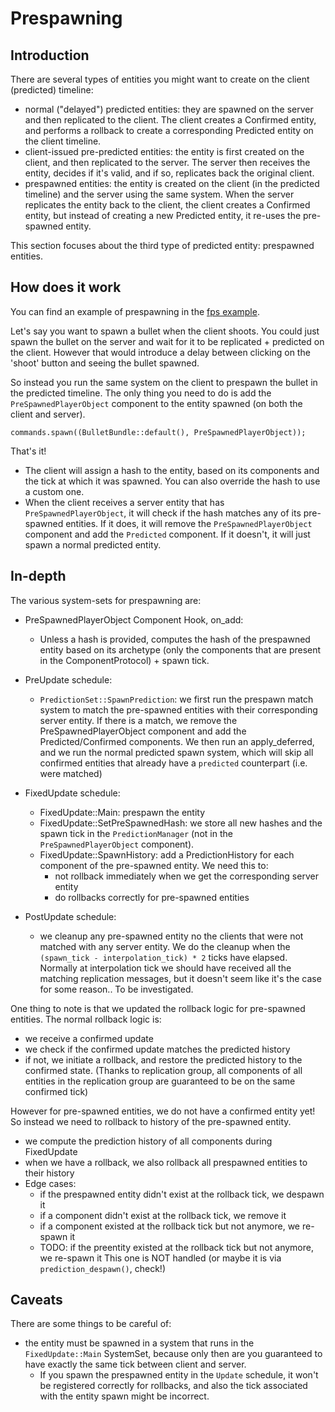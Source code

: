 # Prespawning

## Introduction

There are several types of entities you might want to create on the client (predicted) timeline:
- normal ("delayed") predicted entities: they are spawned on the server and then replicated to the client.
  The client creates a Confirmed entity, and performs a rollback to create a corresponding Predicted entity on the client timeline.
- client-issued pre-predicted entities: the entity is first created on the client, and then replicated to the server.
  The server then receives the entity, decides if it's valid, and if so, replicates back the original client.
- prespawned entities: the entity is created on the client (in the predicted timeline) and the server using the same system. 
  When the server replicates the entity back to the client, the client creates a Confirmed entity, but instead of 
  creating a new Predicted entity, it re-uses the pre-spawned entity.

This section focuses about the third type of predicted entity: prespawned entities.

## How does it work

You can find an example of prespawning in the [fps example](https://github.com/cBournhonesque/lightyear/tree/main/examples/fps).

Let's say you want to spawn a bullet when the client shoots.
You could just spawn the bullet on the server and wait for it to be replicated + predicted on the client.
However that would introduce a delay between clicking on the 'shoot' button and seeing the bullet spawned.

So instead you run the same system on the client to prespawn the bullet in the predicted timeline.
The only thing you need to do is add the `PreSpawnedPlayerObject` component to the entity spawned (on both the client and server).

```rust,noplayground
commands.spawn((BulletBundle::default(), PreSpawnedPlayerObject));
```

That's it!
- The client will assign a hash to the entity, based on its components and the tick at which it was spawned.
  You can also override the hash to use a custom one.
- When the client receives a server entity that has `PreSpawnedPlayerObject`, it will check if the hash matches any of its pre-spawned entities.
  If it does, it will remove the `PreSpawnedPlayerObject` component and add the `Predicted` component.
  If it doesn't, it will just spawn a normal predicted entity.


## In-depth

The various system-sets for prespawning are:

- PreSpawnedPlayerObject Component Hook, on_add:
  - Unless a hash is provided, computes the hash of the prespawned entity based on its archetype (only the components that are present in the ComponentProtocol) + spawn tick.

- PreUpdate schedule:
  - `PredictionSet::SpawnPrediction`: we first run the prespawn match system to match the pre-spawned entities with their corresponding server entity.
    If there is a match, we remove the PreSpawnedPlayerObject component and add the Predicted/Confirmed components.
    We then run an apply_deferred, and we run the normal predicted spawn system, which will skip all confirmed entities that 
    already have a `predicted` counterpart (i.e. were matched)

- FixedUpdate schedule:
  - FixedUpdate::Main: prespawn the entity
  - FixedUpdate::SetPreSpawnedHash: we store all new hashes and the spawn tick in the `PredictionManager` (not in the `PreSpawnedPlayerObject` component).
  - FixedUpdate::SpawnHistory: add a PredictionHistory for each component of the pre-spawned entity. We need this to:
    - not rollback immediately when we get the corresponding server entity
    - do rollbacks correctly for pre-spawned entities

- PostUpdate schedule:
  - we cleanup any pre-spawned entity no the clients that were not matched with any server entity.
    We do the cleanup when the `(spawn_tick - interpolation_tick) * 2` ticks have elapsed. Normally at interpolation tick we should have 
    received all the matching replication messages, but it doesn't seem like it's the case for some reason.. To be investigated.


One thing to note is that we updated the rollback logic for pre-spawned entities. The normal rollback logic is:
- we receive a confirmed update
- we check if the confirmed update matches the predicted history
- if not, we initiate a rollback, and restore the predicted history to the confirmed state. (Thanks to replication group, all components of all entities
  in the replication group are guaranteed to be on the same confirmed tick)

However for pre-spawned entities, we do not have a confirmed entity yet! So instead we need to rollback to history of the pre-spawned entity.
- we compute the prediction history of all components during FixedUpdate
- when we have a rollback, we also rollback all prespawned entities to their history
- Edge cases:
  - if the prespawned entity didn't exist at the rollback tick, we despawn it
  - if a component didn't exist at the rollback tick, we remove it
  - if a component existed at the rollback tick but not anymore, we re-spawn it
  - TODO: if the preentity existed at the rollback tick but not anymore, we re-spawn it
    This one is NOT handled (or maybe it is via `prediction_despawn()`, check!)


## Caveats

There are some things to be careful of:
- the entity must be spawned in a system that runs in the `FixedUpdate::Main` SystemSet, because only then are you guaranteed 
  to have exactly the same tick between client and server.
  - If you spawn the prespawned entity in the `Update` schedule, it won't be registered correctly for rollbacks, and also the tick associated
    with the entity spawn might be incorrect.
  

